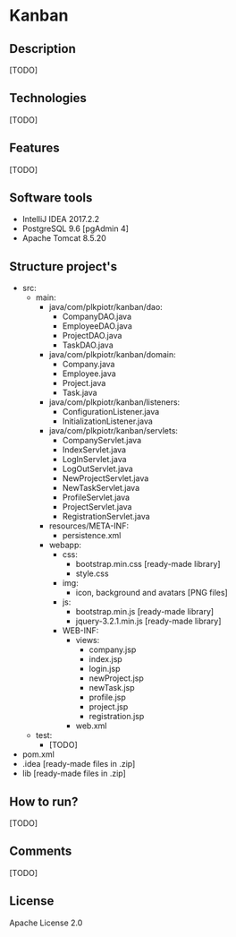 # Kanban
## Description
[TODO]
## Technologies
[TODO]
## Features
[TODO]
## Software tools
- IntelliJ IDEA 2017.2.2
- PostgreSQL 9.6 [pgAdmin 4]
- Apache Tomcat 8.5.20
## Structure project's
- src:
  - main:
    - java/com/plkpiotr/kanban/dao:
      - CompanyDAO.java
      - EmployeeDAO.java
      - ProjectDAO.java
      - TaskDAO.java
    - java/com/plkpiotr/kanban/domain:
      - Company.java
      - Employee.java
      - Project.java
      - Task.java
    - java/com/plkpiotr/kanban/listeners:
      - ConfigurationListener.java
      - InitializationListener.java
    - java/com/plkpiotr/kanban/servlets:
      - CompanyServlet.java
      - IndexServlet.java
      - LogInServlet.java
      - LogOutServlet.java
      - NewProjectServlet.java
      - NewTaskServlet.java
      - ProfileServlet.java
      - ProjectServlet.java
      - RegistrationServlet.java
    - resources/META-INF:
      - persistence.xml
    - webapp:
      - css:
        - bootstrap.min.css [ready-made library]
        - style.css
      - img:
        - icon, background and avatars [PNG files]
      - js:
        - bootstrap.min.js [ready-made library]
        - jquery-3.2.1.min.js [ready-made library]
      - WEB-INF:
        - views:
          - company.jsp
          - index.jsp
          - login.jsp
          - newProject.jsp
          - newTask.jsp
          - profile.jsp
          - project.jsp
          - registration.jsp
        - web.xml
  - test:
    - [TODO]
- pom.xml
- .idea [ready-made files in .zip]
- lib [ready-made files in .zip]
## How to run?
[TODO]
## Comments
[TODO]
## License
Apache License 2.0 
